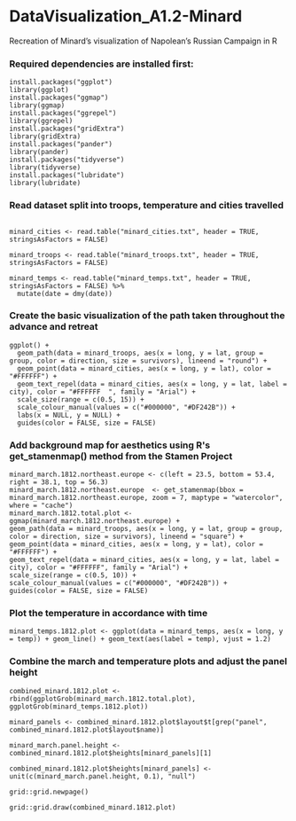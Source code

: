 # DataVisualization_A1.2-Minard
Recreation of Minard’s visualization of Napolean’s Russian Campaign in R

### Required dependencies are installed first:
```
install.packages("ggplot")
library(ggplot)
install.packages("ggmap")
library(ggmap)
install.packages("ggrepel")
library(ggrepel)
install.packages("gridExtra")
library(gridExtra)
install.packages("pander")
library(pander)
install.packages("tidyverse")
library(tidyverse)
install.packages("lubridate")
library(lubridate)
```
### Read dataset split into troops, temperature and cities travelled

```

minard_cities <- read.table("minard_cities.txt", header = TRUE, stringsAsFactors = FALSE)

minard_troops <- read.table("minard_troops.txt", header = TRUE, stringsAsFactors = FALSE)

minard_temps <- read.table("minard_temps.txt", header = TRUE, stringsAsFactors = FALSE) %>%
  mutate(date = dmy(date)) 
```
### Create the basic visualization of the path taken throughout the advance and retreat

```
ggplot() +
  geom_path(data = minard_troops, aes(x = long, y = lat, group = group, color = direction, size = survivors), lineend = "round") +
  geom_point(data = minard_cities, aes(x = long, y = lat), color = "#FFFFFF") +
  geom_text_repel(data = minard_cities, aes(x = long, y = lat, label = city), color = "#FFFFFF  ", family = "Arial") +
  scale_size(range = c(0.5, 15)) + 
  scale_colour_manual(values = c("#000000", "#DF242B")) +
  labs(x = NULL, y = NULL) + 
  guides(color = FALSE, size = FALSE)
  ```
  ### Add background map for aesthetics using R's get_stamenmap() method from the Stamen Project
  
  ```
  minard_march.1812.northeast.europe <- c(left = 23.5, bottom = 53.4, right = 38.1, top = 56.3)
  minard_march.1812.northeast.europe  <- get_stamenmap(bbox = minard_march.1812.northeast.europe, zoom = 7, maptype = "watercolor", where = "cache")
  minard_march.1812.total.plot <- ggmap(minard_march.1812.northeast.europe) +
  geom_path(data = minard_troops, aes(x = long, y = lat, group = group, color = direction, size = survivors), lineend = "square") +
  geom_point(data = minard_cities, aes(x = long, y = lat), color = "#FFFFFF") +
  geom_text_repel(data = minard_cities, aes(x = long, y = lat, label = city), color = "#FFFFFF", family = "Arial") +
  scale_size(range = c(0.5, 10)) + 
  scale_colour_manual(values = c("#000000", "#DF242B")) +
  guides(color = FALSE, size = FALSE)
  ```
  
  ### Plot the temperature in accordance with time
  
  ```
  minard_temps.1812.plot <- ggplot(data = minard_temps, aes(x = long, y = temp)) + geom_line() + geom_text(aes(label = temp), vjust = 1.2)
  ```
  
  ### Combine the march and temperature plots and adjust the panel height
  ```
  combined_minard.1812.plot <- rbind(ggplotGrob(minard_march.1812.total.plot), ggplotGrob(minard_temps.1812.plot))
  
  minard_panels <- combined_minard.1812.plot$layout$t[grep("panel", combined_minard.1812.plot$layout$name)]
  
  minard_march.panel.height <- combined_minard.1812.plot$heights[minard_panels][1]
  
  combined_minard.1812.plot$heights[minard_panels] <- unit(c(minard_march.panel.height, 0.1), "null")
  
  grid::grid.newpage()
  
  grid::grid.draw(combined_minard.1812.plot)
  ```
  
 
  
